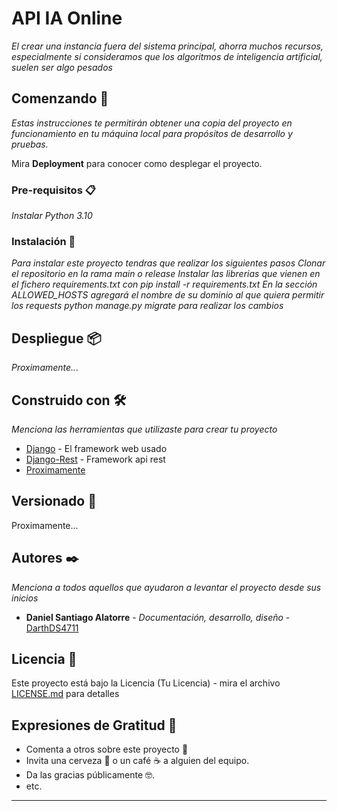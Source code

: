 # API IA Online

_El crear una instancia fuera del sistema principal, ahorra muchos recursos, especialmente si consideramos que los algoritmos de inteligencia artificial, suelen ser algo pesados_

## Comenzando 🚀

_Estas instrucciones te permitirán obtener una copia del proyecto en funcionamiento en tu máquina local para propósitos de desarrollo y pruebas._

Mira **Deployment** para conocer como desplegar el proyecto.


### Pre-requisitos 📋

_Instalar Python 3.10_

### Instalación 🔧

_Para instalar este proyecto tendras que realizar los siguientes pasos_
_Clonar el repositorio en la rama main o release_
_Instalar las librerias que vienen en el fichero requirements.txt con pip install -r requirements.txt_
_En la sección ALLOWED_HOSTS agregará el nombre de su dominio al que quiera permitir los requests_
_python manage.py migrate para realizar los cambios_


## Despliegue 📦

_Proximamente..._

## Construido con 🛠️

_Menciona las herramientas que utilizaste para crear tu proyecto_

* [Django](http://www.dropwizard.io/1.0.2/docs/) - El framework web usado
* [Django-Rest](https://www.django-rest-framework.org/) - Framework api rest
* [Proximamente]()


## Versionado 📌

Proximamente...

## Autores ✒️

_Menciona a todos aquellos que ayudaron a levantar el proyecto desde sus inicios_

* **Daniel Santiago Alatorre** - *Documentación, desarrollo, diseño* - [DarthDS4711](https://github.com/DarthDS4711)


## Licencia 📄

Este proyecto está bajo la Licencia (Tu Licencia) - mira el archivo [LICENSE.md](LICENCE.md) para detalles

## Expresiones de Gratitud 🎁

* Comenta a otros sobre este proyecto 📢
* Invita una cerveza 🍺 o un café ☕ a alguien del equipo. 
* Da las gracias públicamente 🤓.
* etc.


---

